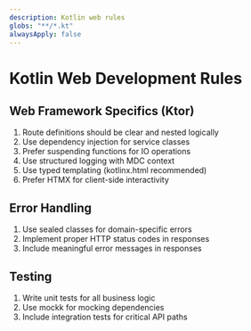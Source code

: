 ```yaml
---
description: Kotlin web rules
globs: "**/*.kt"
alwaysApply: false
---
```


# Kotlin Web Development Rules

## Web Framework Specifics (Ktor)
1. Route definitions should be clear and nested logically
2. Use dependency injection for service classes
3. Prefer suspending functions for IO operations
4. Use structured logging with MDC context
5. Use typed templating (kotlinx.html recommended)
6. Prefer HTMX for client-side interactivity

## Error Handling
1. Use sealed classes for domain-specific errors
2. Implement proper HTTP status codes in responses
3. Include meaningful error messages in responses

## Testing
1. Write unit tests for all business logic
2. Use mockk for mocking dependencies
3. Include integration tests for critical API paths
